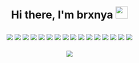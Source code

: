 <h1 align="center">Hi there, I'm brxnya
  <img src="https://github.com/blackcater/blackcater/raw/main/images/Hi.gif" height="32"/>
</h1>

<h2 align="center">
  <img src="https://img.shields.io/badge/Linux-aqua?style=flat-square&logo=linux&logoColor=black"/>
  <img src="https://img.shields.io/badge/PyCharm-aqua?style=flat-square&logo=PyCharm&logoColor=black"/>
  <img src="https://img.shields.io/badge/Anaconda-aqua?style=flat-square&logo=anaconda&logoColor=black"/>
  <img src="https://img.shields.io/badge/Notepad++-aqua?style=flat-square&logo=notepad%2b%2b&logoColor=black"/>
  <img src="https://img.shields.io/badge/VIM-aqua?style=flat-square&logo=vim&logoColor=black"/>
  <img src="https://img.shields.io/badge/Python-aqua?style=flat-square&logo=python&logoColor=black"/>
  <img src="https://img.shields.io/badge/PostgresSQL-aqua?style=flat-square&logo=postgresql&logoColor=black"/>
  <img src="https://img.shields.io/badge/SQLite-aqua?style=flat-square&logo=sqlite&logoColor=black"/>
  <img src="https://img.shields.io/badge/Heroku-aqua?style=flat-square&logo=heroku&logoColor=black"/>
  <img src="https://img.shields.io/badge/Git-aqua?style=flat-square&logo=git&logoColor=black"/>
  <img src="https://img.shields.io/badge/Codewars-aqua?style=flat-square&logo=codewars&logoColor=black"/>
  <img src="https://img.shields.io/badge/-Arduino-aqua?style=flat-square&logo=Arduino&logoColor=black"/>
  <img src="https://img.shields.io/badge/Docker-aqua?style=flat-square&logo=docker&logoColor=black"/>
  <img src="https://img.shields.io/badge/Django-aqua?style=flat-square&logo=django&logoColor=black"/>
  <img src="https://img.shields.io/badge/Flask-aqua?style=flat-square&logo=flask&logoColor=black"/>
  <img src="https://img.shields.io/badge/Apache%20Spark-aqua?style=flat-square&logo=apachespark&logoColor=black"/>
</h2>

<h3 align="center"> <img src="https://github-readme-stats.vercel.app/api/top-langs/?username=brxnya&layout=compact&&title_color=ffffff&icon_color=444444&text_color=8efddd&bg_color=64fbe3,3febcf,2cd5ba,1ab89f,0ba58c"/></h3>
